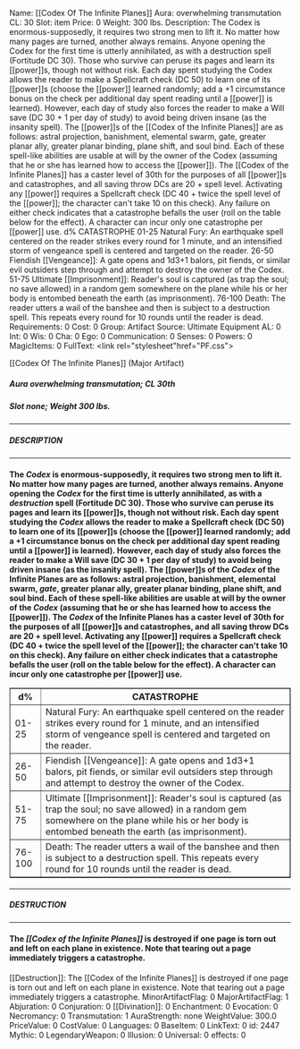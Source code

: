 Name: [[Codex Of The Infinite Planes]]
Aura: overwhelming transmutation
CL: 30
Slot: item
Price: 0
Weight: 300 lbs.
Description: The Codex is enormous-supposedly, it requires two strong men to lift it. No matter how many pages are turned, another always remains. Anyone opening the Codex for the first time is utterly annihilated, as with a destruction spell (Fortitude DC 30). Those who survive can peruse its pages and learn its [[power]]s, though not without risk. Each day spent studying the Codex allows the reader to make a Spellcraft check (DC 50) to learn one of its [[power]]s (choose the [[power]] learned randomly; add a +1 circumstance bonus on the check per additional day spent reading until a [[power]] is learned). However, each day of study also forces the reader to make a Will save (DC 30 + 1 per day of study) to avoid being driven insane (as the insanity spell). The [[power]]s of the [[Codex of the Infinite Planes]] are as follows: astral projection, banishment, elemental swarm, gate, greater planar ally, greater planar binding, plane shift, and soul bind. Each of these spell-like abilities are usable at will by the owner of the Codex (assuming that he or she has learned how to access the [[power]]). The [[Codex of the Infinite Planes]] has a caster level of 30th for the purposes of all [[power]]s and catastrophes, and all saving throw DCs are 20 + spell level. Activating any [[power]] requires a Spellcraft check (DC 40 + twice the spell level of the [[power]]; the character can't take 10 on this check). Any failure on either check indicates that a catastrophe befalls the user (roll on the table below for the effect). A character can incur only one catastrophe per [[power]] use. d% CATASTROPHE 01-25 Natural Fury: An earthquake spell centered on the reader strikes every round for 1 minute, and an intensified storm of vengeance spell is centered and targeted on the reader. 26-50 Fiendish [[Vengeance]]: A gate opens and 1d3+1 balors, pit fiends, or similar evil outsiders step through and attempt to destroy the owner of the Codex. 51-75 Ultimate [[Imprisonment]]: Reader's soul is captured (as trap the soul; no save allowed) in a random gem somewhere on the plane while his or her body is entombed beneath the earth (as imprisonment). 76-100 Death: The reader utters a wail of the banshee and then is subject to a destruction spell. This repeats every round for 10 rounds until the reader is dead.
Requirements: 0
Cost: 0
Group: Artifact
Source: Ultimate Equipment
AL: 0
Int: 0
Wis: 0
Cha: 0
Ego: 0
Communication: 0
Senses: 0
Powers: 0
MagicItems: 0
FullText: <link rel="stylesheet"href="PF.css"><div class="heading"><p class="alignleft">[[Codex Of The Infinite Planes]] (Major Artifact)</p><div style="clear: both;"></div></div><div><h5><b>Aura </b>overwhelming transmutation; <b>CL </b>30th</h5><h5><b>Slot </b>none; <b>Weight </b>300 lbs.</h5></div><hr/><div><h5><b>DESCRIPTION</b></h5></div><hr/><div><h4><p>The <i>Codex</i> is enormous-supposedly, it requires two strong men to lift it. No matter how many pages are turned, another always remains. Anyone opening the <i>Codex</i> for the first time is utterly annihilated, as with a <i>destruction</i> spell (Fortitude DC 30). Those who survive can peruse its pages and learn its [[power]]s, though not without risk. Each day spent studying the <i>Codex</i> allows the reader to make a Spellcraft check (DC 50) to learn one of its [[power]]s (choose the [[power]] learned randomly; add a +1 circumstance bonus on the check per additional day spent reading until a [[power]] is learned). However, each day of study also forces the reader to make a Will save (DC 30 + 1 per day of study) to avoid being driven insane (as the insanity spell). The [[power]]s of the <i>Codex</i> of the Infinite Planes are as follows: astral projection, banishment, elemental swarm, <i>gate</i>, greater planar ally, greater planar binding, plane shift, and soul bind. Each of these spell-like abilities are usable at will by the owner of the <i>Codex</i> (assuming that he or she has learned how to access the [[power]]). The <i>Codex</i> of the Infinite Planes has a caster level of 30th for the purposes of all [[power]]s and catastrophes, and all saving throw DCs are 20 + spell level. Activating any [[power]] requires a Spellcraft check (DC 40 + twice the spell level of the [[power]]; the character can't take 10 on this check). Any failure on either check indicates that a catastrophe befalls the user (roll on the table below for the effect). A character can incur only one catastrophe per [[power]] use. </p> <table border ='1'><tr><th>d%</th><th>CATASTROPHE</th></tr><tr><td>01-25</td><td>Natural Fury: An earthquake spell centered on the reader strikes every round for 1 minute, and an intensified storm of vengeance spell is centered and targeted on the reader.</td></tr><tr><td>26-50</td><td>Fiendish [[Vengeance]]: A gate opens and 1d3+1 balors, pit fiends, or similar evil outsiders step through and attempt to destroy the owner of the Codex.</td></tr><tr><td>51-75</td><td>Ultimate [[Imprisonment]]: Reader's soul is captured (as trap the soul; no save allowed) in a random gem somewhere on the plane while his or her body is entombed beneath the earth (as imprisonment).</td></tr><tr><td>76-100</td><td>Death: The reader utters a wail of the banshee and then is subject to a destruction spell. This repeats every round for 10 rounds until the reader is dead.</td></tr></table> </h4></div><hr/><div><h5><b>DESTRUCTION</b></h5></div><hr/><div><h4><p>The <i>[[Codex of the Infinite Planes]]</i> is destroyed if one page is torn out and left on each plane in existence. Note that tearing out a page immediately triggers a catastrophe.</p></h4></div>
[[Destruction]]: The [[Codex of the Infinite Planes]] is destroyed if one page is torn out and left on each plane in existence. Note that tearing out a page immediately triggers a catastrophe.
MinorArtifactFlag: 0
MajorArtifactFlag: 1
Abjuration: 0
Conjuration: 0
[[Divination]]: 0
Enchantment: 0
Evocation: 0
Necromancy: 0
Transmutation: 1
AuraStrength: none
WeightValue: 300.0
PriceValue: 0
CostValue: 0
Languages: 0
BaseItem: 0
LinkText: 0
id: 2447
Mythic: 0
LegendaryWeapon: 0
Illusion: 0
Universal: 0
effects: 0
